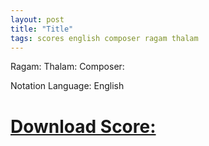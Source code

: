 ```yaml
---
layout: post
title: "Title"
tags: scores english composer ragam thalam
---
```


Ragam: 
Thalam: 
Composer: 

Notation Language: English  

# [Download Score: ][notation]



[notation]: https://github.com/ananthp/carnatic_scores/blob/master/----.pdf?raw=true

